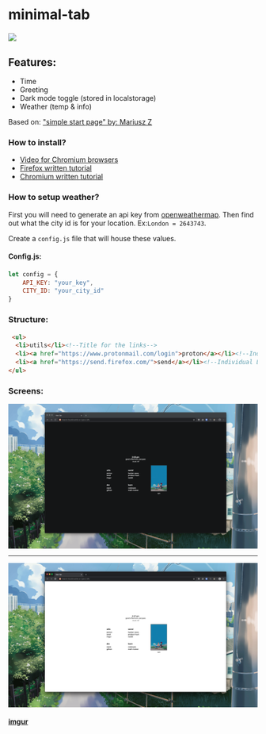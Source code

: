 # minimal-tab

<img align='center' src='.github/demo.gif'></img>

## Features: 
- Time
- Greeting
- Dark mode toggle (stored in localstorage)
- Weather (temp & info)

Based on: ["simple start page" by: Mariusz Z](https://stpg.tk/guides/basic-startpage)
### How to install?
- [Video for Chromium browsers](https://vimeo.com/436572024)
- [Firefox written tutorial](https://support.mozilla.org/en-US/questions/1251199)
- [Chromium written tutorial](https://developer.chrome.com/extensions/override)

### How to setup weather?

First you will need to generate an api key from [openweathermap](https://openweathermap.org/api). Then find out what the city id is for your location. Ex:`London = 2643743`.

Create a `config.js` file that will house these values.

#### Config.js:

```javascript
let config = {
    API_KEY: "your_key",
    CITY_ID: "your_city_id"
}
```

### Structure:

```html
 <ul>
  <li>utils</li><!--Title for the links-->
  <li><a href="https://www.protonmail.com/login">proton</a></li><!--Individual Link-->
  <li><a href="https://send.firefox.com/">send</a></li><!--Individual Link-->
</ul>
```

### Screens:
<img align='center' src='.github/dark.png'></img>
<hr>
<img align='center' src='.github/light.png'></img>

#### [imgur](https://imgur.com/a/ZlQtX3y)

